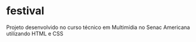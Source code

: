 # festival
 Projeto desenvolvido no curso técnico em Multimídia no Senac Americana utilizando HTML e CSS
